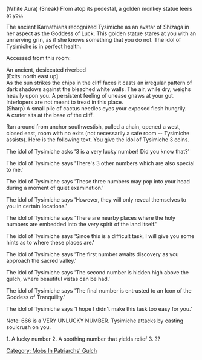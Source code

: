 (White Aura) (Sneak) From atop its pedestal, a golden monkey statue
leers at you.

The ancient Karnathians recognized Tysimiche as an avatar of Shizaga in
her aspect as the Goddess of Luck. This golden statue stares at you with
an unnerving grin, as if she knows something that you do not. The idol
of Tysimiche is in perfect health.

Accessed from this room:

An ancient, desiccated riverbed  
\[Exits: north east up\]  
As the sun strikes the chips in the cliff faces it casts an irregular
pattern of dark shadows against the bleached white walls. The air, while
dry, weighs heavily upon you. A persistent feeling of unease gnaws at
your gut. Interlopers are not meant to tread in this place.  
(Sharp) A small pile of cactus needles eyes your exposed flesh
hungrily.  
A crater sits at the base of the cliff.

Ran around from anchor southwestish, pulled a chain, opened a west,
closed east, room with no exits (not necessarily a safe room --
Tysimiche assists). Here is the following text. You give the idol of
Tysimiche 3 coins.

The idol of Tysimiche asks '3 is a very lucky number! Did you know
that?'

The idol of Tysimiche says 'There's 3 other numbers which are also
special to me.'

The idol of Tysimiche says 'These three numbers may pop into your head
during a moment of quiet examination.'

The idol of Tysimiche says 'However, they will only reveal themselves to
you in certain locations.'

The idol of Tysimiche says 'There are nearby places where the holy
numbers are embedded into the very spirit of the land itself.'

The idol of Tysimiche says 'Since this is a difficult task, I will give
you some hints as to where these places are.'

The idol of Tysimiche says 'The first number awaits discovery as you
approach the sacred valley.'

The idol of Tysimiche says 'The second number is hidden high above the
gulch, where beautiful vistas can be had.'

The idol of Tysimiche says 'The final number is entrusted to an Icon of
the Goddess of Tranquility.'

The idol of Tysimiche says 'I hope I didn't make this task too easy for
you.'

Note: 666 is a VERY UNLUCKY NUMBER. Tysimiche attacks by casting
soulcrush on you.

1\. A lucky number 2. A soothing number that yields relief 3. ??

[Category: Mobs In Patriarchs'
Gulch](Category:_Mobs_In_Patriarchs'_Gulch "wikilink")

